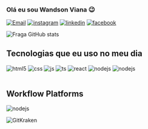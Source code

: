 ### Olá eu sou Wandson Viana 😉

[![Email](https://img.shields.io/badge/Gmail-D14836?style=for-the-badge&logo=gmail&logoColor=white)](wandsonricelly@gmail.com)
[![instagram](https://img.shields.io/badge/Instagram-E4405F?style=for-the-badge&logo=instagram&logoColor=white)](https://www.instagram.com/wandsonviana/)
[![linkedin](https://img.shields.io/badge/LinkedIn-0077B5?style=for-the-badge&logo=linkedin&logoColor=white)](linkedin.com/in/wandson-viana-41136a6b)
[![facebook](https://img.shields.io/badge/Facebook-1877F2?style=for-the-badge&logo=facebook&logoColor=white)](https://www.facebook.com/ricelly.viana/photos)

![Fraga GitHub stats](https://github-readme-stats.vercel.app/api?username=WandsonViana&show_icons=true&theme=dracula&count_private=true)

## Tecnologias que eu uso no meu dia

<div style="display: inline_block">
  <img align="center" alt="html5" src="https://img.shields.io/badge/HTML5-E34F26?style=for-the-badge&logo=html5&logoColor=white" />
  <img align="center" alt="css" src="https://img.shields.io/badge/CSS3-1572B6?style=for-the-badge&logo=css3&logoColor=white" />
  <img align="center" alt="js" src="https://img.shields.io/badge/JavaScript-F7DF1E?style=for-the-badge&logo=javascript&logoColor=black" />
  <img align="center" alt="ts" src="https://img.shields.io/badge/Bootstrap-563D7C?style=for-the-badge&logo=bootstrap&logoColor=white" />
  <img align="center" alt="react" src="https://img.shields.io/badge/React-20232A?style=for-the-badge&logo=react&logoColor=61DAFB" />
  <img align="center" alt="nodejs" src="https://img.shields.io/badge/PHP-777BB4?style=for-the-badge&logo=php&logoColor=white" />
  <img align="center" alt="nodejs" src="https://img.shields.io/badge/MySQL-005C84?style=for-the-badge&logo=mysql&logoColor=white" />
  
</div><br/>

##  Workflow Platforms

<img align="center" alt="nodejs" src="https://img.shields.io/badge/Jira-0052CC?style=for-the-badge&logo=Jira&logoColor=white" />

![GitKraken](https://a11ybadges.com/badge?logo=gitkraken)
</div><br/>


